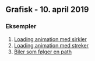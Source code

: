 ## Grafisk - 10. april 2019
### Eksempler
1. [Loading animation med sirkler](https://gloer.github.io/grafisk-10-april/loading-animation/)
2. [Loading animation med streker](https://gloer.github.io/grafisk-10-april/streker/)
3. [Biler som følger en path](https://gloer.github.io/grafisk-10-april/svg-path/)